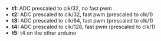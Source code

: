 - **t1:** ADC prescaled to clk/32, no fast pwm
- **t2:** ADC prescaled to clk/32, fast pwm (prescaled to clk/1)
- **t3:** ADC prescaled to clk/64, fast pwm (prescaled to clk/1)
- **t4:** ADC prescaled to clk/128, fast pwm (prescaled to clk/1)
- **t5:** t4 on the other arduino
